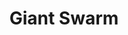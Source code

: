 ---
blog: https://blog.giantswarm.io/
codehost: https://github.com/giantswarm
facebook: http://facebook.com/giantswarm
googleplus: https://plus.google.com/117315999979228308375
linkedin: https://linkedin.com/company/giant-swarm
logohandle: giantswarmio
sort: giantswarm
title: Giant Swarm
twitter: https://x.com/giantswarm
website: https://giantswarm.io/
---